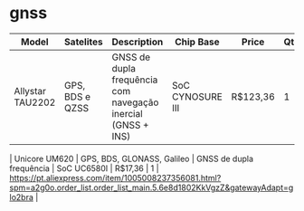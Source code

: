 # gnss

| Model | Satelites | Description | Chip Base | Price | Qtd | link |
|---|---|---|---|---|---|---|
| Allystar TAU2202 | GPS, BDS e QZSS | GNSS de dupla frequência com navegação inercial (GNSS + INS) |  SoC CYNOSURE III | R$123,36 | 1 | https://pt.aliexpress.com/item/1005007652958187.html?spm=a2g0o.order_list.order_list_main.59.6e8d1802bRaJ9M&gatewayAdapt=glo2bra |

| Unicore UM620 | GPS, BDS, GLONASS, Galileo | GNSS de dupla frequência | SoC UC6580I | R$17,36 | 1 | https://pt.aliexpress.com/item/1005008237356081.html?spm=a2g0o.order_list.order_list_main.5.6e8d1802KkVgzZ&gatewayAdapt=glo2bra |
